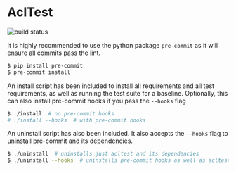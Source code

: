 # AclTest
![build status](https://github.com/taliamax/acltest/workflows/build/badge.svg)


It is highly recommended to use the python package `pre-commit` as it will ensure all commits pass the lint.

```bash
$ pip install pre-commit
$ pre-commit install
```

An install script has been included to install all requirements and all test requirements, as well as running the test suite for a baseline. Optionally, this can also install pre-commit hooks if you pass the `--hooks` flag

```bash
$ ./install  # no pre-commit hooks
# ./install --hooks  # with pre-commit hooks
```

An uninstall script has also been included. It also accepts the `--hooks` flag to uninstall pre-commit and its dependencies.

```bash
$ ./uninstall  # uninstalls just acltest and its dependencies
$ ./uninstall --hooks  # uninstalls pre-commit hooks as well as acltest
```
